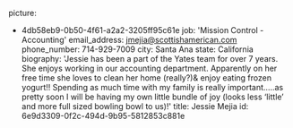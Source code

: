 picture:
  - 4db58eb9-0b50-4f61-a2a2-3205ff95c61e
job: 'Mission Control - Accounting'
email_address: jmejia@scottishamerican.com
phone_number: 714-929-7009
city: Santa Ana
state: California
biography: 'Jessie has been a part of the Yates team for over 7 years. She enjoys working in our accounting department. Apparently on her free time she loves to clean her home (really?)& enjoy eating frozen yogurt!! Spending as much time with my family is really important…..as pretty soon I will be having my own little bundle of joy (looks less ‘little’ and more full sized bowling bowl to us)!'
title: Jessie Mejia
id: 6e9d3309-0f2c-494d-9b95-5812853c881e
